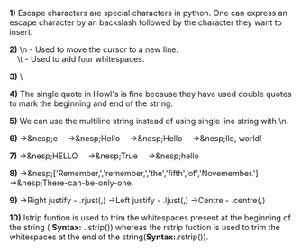 **1)**
Escape characters are special characters in python. One can express an escape character
by an backslash followed by the character they want to insert.

**2)**
\n - Used to move the cursor to a new line.\
&ensp;&ensp;\t - Used to add four whitespaces.

**3)**
\\

**4)**
The single quote in Howl's is fine because they have used double quotes to mark the beginning 
and end of the string.

**5)**
We can use the multiline string instead of using single line string with \n.

**6)**
→&nesp;e
&ensp;&ensp;→&nesp;Hello
&ensp;&ensp;→&nesp;Hello
&ensp;&ensp;→&nesp;llo, world!

**7)**
→&nesp;HELLO
&ensp;&ensp;→&nesp;True
&ensp;&ensp;→&nesp;hello

**8)**
→&nesp;['Remember,','remember,','the','fifth','of','Novemember.']
&ensp;&ensp;→&nesp;There-can-be-only-one.

**9)**
→Right justify - <string>.rjust(<int>,<character>)
→Left justify  - <string>.ljust(<int>,<character>)
→Centre        - <string>.centre(<int>,<character>)

**10)**
lstrip funtion is used to trim the whitespaces present at the beginning of the string ( **Syntax:**
<string>.lstrip()) whereas the rstrip fuction is used to trim the whitespaces at the
 end of the string(**Syntax:**<string>.rstrip()).
